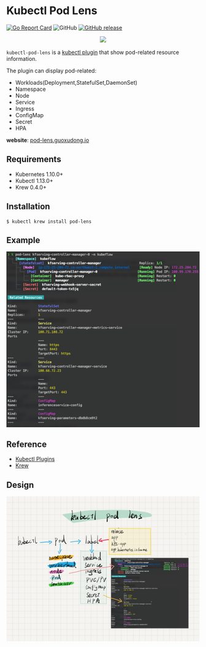 # Kubectl Pod Lens

[![Go Report Card](https://goreportcard.com/badge/github.com/sunny0826/kubectl-sniffer)](https://goreportcard.com/report/github.com/sunny0826/kubectl-sniffer)
![GitHub](https://img.shields.io/github/license/sunny0826/kubectl-sniffer.svg)
[![GitHub release](https://img.shields.io/github/release/sunny0826/kubectl-sniffer)](https://github.com/sunny0826/kubectl-sniffer/releases)

<p align="center">
    <a href="https://pod-lens.guoxudong.io">
        <img src="https://github.com/sunny0826/kubectl-pod-lens/raw/master/doc/logo.png" width="200">
    </a>
</p>

`kubectl-pod-lens` is a [kubectl plugin](https://kubernetes.io/docs/tasks/extend-kubectl/kubectl-plugins/) that show pod-related resource information.

The plugin can display pod-related:
* Workloads(Deployment,StatefulSet,DaemonSet)
* Namespace
* Node
* Service
* Ingress
* ConfigMap
* Secret
* HPA

**website**: [pod-lens.guoxudong.io](https://pod-lens.guoxudong.io)

## Requirements

- Kubernetes 1.10.0+
- Kubectl 1.13.0+
- Krew 0.4.0+

## Installation

```shell
$ kubectl krew install pod-lens
```

## Example

![](doc/example.png)

## Reference

- [Kubectl Plugins](https://kubernetes.io/docs/tasks/extend-kubectl/kubectl-plugins/)
- [Krew](https://krew.sigs.k8s.io/)

## Design

![](doc/architecture.png)